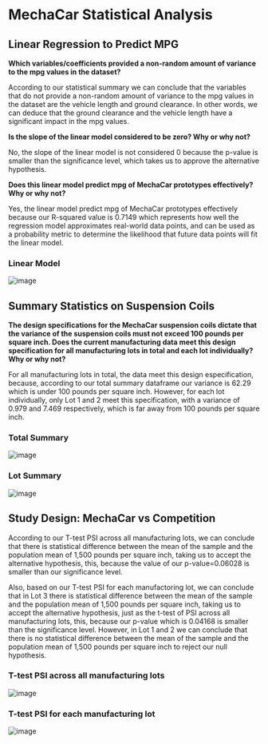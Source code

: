 # MechaCar Statistical Analysis 

## Linear Regression to Predict MPG

**Which variables/coefficients provided a non-random amount of variance to the mpg values in the dataset?**

According to our statistical summary we can conclude that the variables that do not provide a non-random amount of variance to the mpg values in the dataset are the vehicle length and ground clearance. In other words, we can deduce that the ground clearance and the vehicle length have a significant impact in the mpg values.

**Is the slope of the linear model considered to be zero? Why or why not?**

No, the slope of the linear model is not considered 0 because the p-value is smaller than the significance level, which takes us to approve the alternative hypothesis.

**Does this linear model predict mpg of MechaCar prototypes effectively? Why or why not?**

Yes, the linear model predict mpg of MechaCar prototypes effectively because our R-squared value is 0.7149 which represents how well the regression model approximates real-world data points, and can be used as a probability metric to determine the likelihood that future data points will fit the linear model. 

### Linear Model 

![image](https://user-images.githubusercontent.com/108365182/195461199-adce6f14-afd1-4e3e-aa0c-c6ab4099cb84.png)

## Summary Statistics on Suspension Coils

**The design specifications for the MechaCar suspension coils dictate that the variance of the suspension coils must not exceed 100 pounds per square inch. Does the current manufacturing data meet this design specification for all manufacturing lots in total and each lot individually? Why or why not?**

For all manufacturing lots in total, the data meet this design especification, because, according to our total summary dataframe our variance is 62.29 which is under 100 pounds per square inch. However, for each lot individually, only Lot 1 and 2 meet this specification, with a variance of 0.979 and 7.469 respectively, which is far away from 100 pounds per square inch.

### Total Summary

![image](https://user-images.githubusercontent.com/108365182/195616534-a046ec46-4583-4e5f-ac90-8fba2d76829c.png)
### Lot Summary 

![image](https://user-images.githubusercontent.com/108365182/195616705-a8516906-40d7-468d-8231-9f1f2d4c6854.png)

## Study Design: MechaCar vs Competition

According to our T-test PSI across all manufacturing lots, we can conclude that there is  statistical difference between the mean of the sample and the population mean of 1,500 pounds per square inch, taking us to accept the alternative hypothesis, this, because the value of our p-value=0.06028 is smaller than our significance level. 

Also, based on our T-test PSI for each manufactoring lot, we can conclude that in Lot 3 there is statistical difference between the mean of the sample and the population mean of 1,500 pounds per square inch, taking us to accept the alternative hypothesis, just as the t-test of PSI across all manufacturing lots, this, because our p-value which is 0.04168 is smaller than the significance level. However, in Lot 1 and 2 we can conclude that there is no statistical difference between the mean of the sample and the population mean of 1,500 pounds per square inch to reject our null hypothesis.

### T-test PSI across all manufacturing lots

![image](https://user-images.githubusercontent.com/108365182/195629703-79b4bb1f-59e1-4033-aff8-b3e0dc9eca1a.png)


### T-test PSI for each manufacturing lot

![image](https://user-images.githubusercontent.com/108365182/195627886-72845749-301f-4e9a-9048-34b013a96c4a.png)




